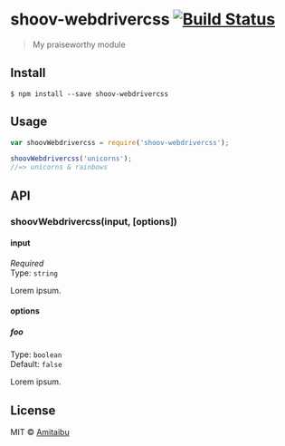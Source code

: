 # shoov-webdrivercss [![Build Status](https://travis-ci.org/shoov/shoov-webdrivercss.svg?branch=master)](https://travis-ci.org/shoov/shoov-webdrivercss)

> My praiseworthy module


## Install

```
$ npm install --save shoov-webdrivercss
```


## Usage

```js
var shoovWebdrivercss = require('shoov-webdrivercss');

shoovWebdrivercss('unicorns');
//=> unicorns & rainbows
```


## API

### shoovWebdrivercss(input, [options])

#### input

*Required*  
Type: `string`

Lorem ipsum.

#### options

##### foo

Type: `boolean`  
Default: `false`

Lorem ipsum.


## License

MIT © [Amitaibu](http://gizra.com)
